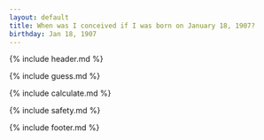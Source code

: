 ```yaml
---
layout: default
title: When was I conceived if I was born on January 18, 1907?
birthday: Jan 18, 1907
---
```


{% include header.md %}

{% include guess.md %}

{% include calculate.md %}

{% include safety.md %}

{% include footer.md %}



